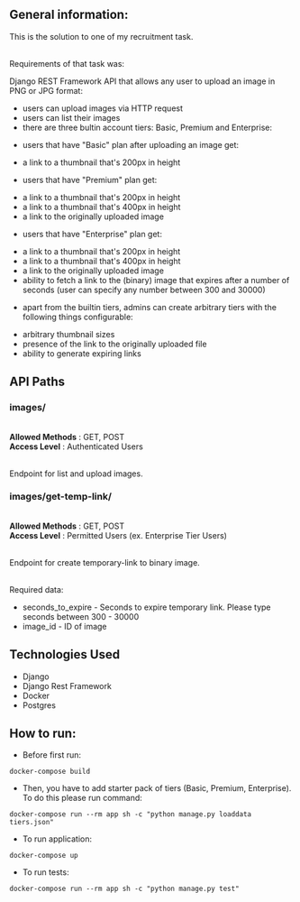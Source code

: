 ## General information:

This is the solution to one of my recruitment task.

<br>
Requirements of that task was:
<br>

Django REST Framework API that allows any user to upload an image in PNG or JPG format:

- users can upload images via HTTP request
- users can list their images
- there are three bultin account tiers: Basic, Premium and Enterprise:
* users that have "Basic" plan after uploading an image get: 
- a link to a thumbnail that's 200px in height 
* users that have "Premium" plan get:
- a link to a thumbnail that's 200px in height
- a link to a thumbnail that's 400px in height
- a link to the originally uploaded image
* users that have "Enterprise" plan get:
- a link to a thumbnail that's 200px in height
- a link to a thumbnail that's 400px in height
- a link to the originally uploaded image
- ability to fetch a link to the (binary) image that expires after a number of seconds (user can specify any number between 300 and 30000)
* apart from the builtin tiers, admins can create arbitrary tiers with the following things configurable:
- arbitrary thumbnail sizes
- presence of the link to the originally uploaded file
- ability to generate expiring links



## API Paths

### images/
<br>**Allowed Methods** : GET, POST
<br>**Access Level** : Authenticated Users

<br>Endpoint for list and upload images.

### images/get-temp-link/
<br>**Allowed Methods** : GET, POST
<br>**Access Level** : Permitted Users (ex. Enterprise Tier Users)

<br>Endpoint for create temporary-link to binary image.

<br>Required data:
- seconds_to_expire - Seconds to expire temporary link. Please type seconds between 300 - 30000
- image_id - ID of image 

## Technologies Used
- Django
- Django Rest Framework
- Docker
- Postgres

## How to run:
- Before first run:
```
docker-compose build
```
- Then, you have to add starter pack of tiers (Basic, Premium, Enterprise). To do this please run command:
```
docker-compose run --rm app sh -c "python manage.py loaddata tiers.json"
```
- To run application:
```
docker-compose up
```
- To run tests:
```
docker-compose run --rm app sh -c "python manage.py test"
```
